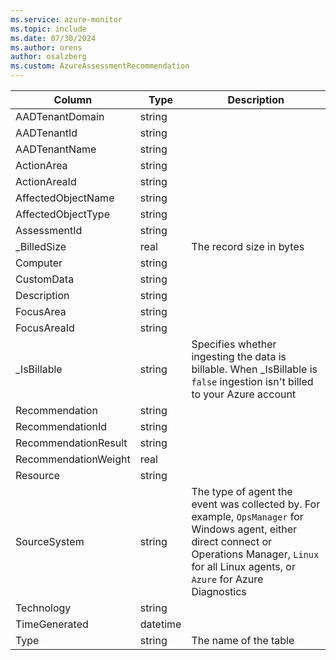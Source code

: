 ```yaml
---
ms.service: azure-monitor
ms.topic: include
ms.date: 07/30/2024
ms.author: orens
author: osalzberg
ms.custom: AzureAssessmentRecommendation
---
```



| Column | Type | Description |
|---|---|---|
| AADTenantDomain | string |   |
| AADTenantId | string |   |
| AADTenantName | string |   |
| ActionArea | string |   |
| ActionAreaId | string |   |
| AffectedObjectName | string |   |
| AffectedObjectType | string |   |
| AssessmentId | string |   |
| _BilledSize | real | The record size in bytes |
| Computer | string |   |
| CustomData | string |   |
| Description | string |   |
| FocusArea | string |   |
| FocusAreaId | string |   |
| _IsBillable | string | Specifies whether ingesting the data is billable. When _IsBillable is `false` ingestion isn't billed to your Azure account |
| Recommendation | string |   |
| RecommendationId | string |   |
| RecommendationResult | string |   |
| RecommendationWeight | real |   |
| Resource | string |   |
| SourceSystem | string | The type of agent the event was collected by. For example, `OpsManager` for Windows agent, either direct connect or Operations Manager, `Linux` for all Linux agents, or `Azure` for Azure Diagnostics |
| Technology | string |   |
| TimeGenerated | datetime |   |
| Type | string | The name of the table |
